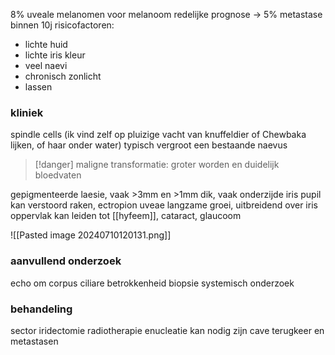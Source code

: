 8% uveale melanomen
voor melanoom redelijke prognose -> 5% metastase binnen 10j
risicofactoren:
- lichte huid
- lichte iris kleur
- veel naevi
- chronisch zonlicht
- lassen

### kliniek
spindle cells (ik vind zelf op pluizige vacht van knuffeldier of Chewbaka lijken, of haar onder water)
typisch vergroot een bestaande naevus
> [!danger] maligne transformatie: groter worden en duidelijk bloedvaten

gepigmenteerde laesie, vaak >3mm en >1mm dik, vaak onderzijde iris
pupil kan verstoord raken, ectropion uveae
langzame groei, uitbreidend over iris oppervlak
kan leiden tot [[hyfeem]], cataract, glaucoom

![[Pasted image 20240710120131.png]]


### aanvullend onderzoek
echo om corpus ciliare betrokkenheid 
biopsie
systemisch onderzoek

### behandeling
sector iridectomie
radiotherapie
enucleatie kan nodig zijn
cave terugkeer en metastasen
